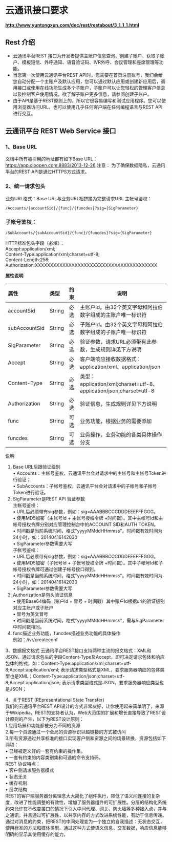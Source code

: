 # 云通讯接口要求
**http://www.yuntongxun.com/doc/rest/restabout/3_1_1_1.html**


## Rest 介绍
 
- 云通讯平台REST 接口为开发者提供主账户信息查询、创建子账户、获取子账户、模板短信、外呼通知、语音验证码、IVR外呼、会议管理和座席管理等功能。
- 当您第一次使用云通讯平台REST API时，您需要在首页注册账号，我们会给您自动分配一个主账户及默认应用，您可以通过默认应用或创建新应用后，调用接口或使用在线功能生成多个子账户，子账户可以让您轻松的管理客户信息以及控制客户使用情况。欲了解子账户更多信息，请参阅创建子账户。
- 由于API是基于REST原则上的，所以它很容易编写和测试应用程序。您可以使用浏览器访问URL，也可以使用几乎任何客户端在任何编程语言与REST API进行交互。


## 云通讯平台 REST Web Service 接口
### 1、Base URL
文档中所有被引用的地址都有如下Base URL：
https://app.cloopen.com:8883/2013-12-26
注意： 为了确保数据隐私，云通讯平台的REST API是通过HTTPS方式请求。

### 2、统一请求包头
业务URL格式：Base URL与业务URL相拼接为完整请求URL
主帐号鉴权：

```
/Accounts/{accountSid}/{func}/{funcdes}?sig={SigParameter}
```
					
### 子帐号鉴权：

```
/SubAccounts/{subAccountSid}/{func}/{funcdes}?sig={SigParameter}
```
					
HTTP标准包头字段（必填）：  
Accept:application/xml;  
Content-Type:application/xml;charset=utf-8;  
Content-Length:256;  
Authorization:XXXXXXXXXXXXXXXXXXXXXXXXXXXXXXXXXXXXXXXX 
					

**属性说明**

|属性|类型|约束|说明|
|:----|:---|:----- |-----|
|accountSid	|String	|必选|主账户Id。由32个英文字母和阿拉伯数字组成的主账户唯一标识符|
|subAccountSid|	String|	必选|	子账户Id。由32个英文字母和阿拉伯数字组成的子账户唯一标识符|
|SigParameter|	String	|必选	|验证参数，请求URL必须带有此参数，生成规则详见下方说明|
|Accept|	String	|必选	|客户端响应接收数据格式：application/xml、application/json|
|Content-Type|	String|	必选	|类型：application/xml;charset=utf-8、application/json;charset=utf-8|
|Authorization|	String|	必选|	验证信息，生成规则详见下方说明|
|func	|String	|可选	|业务功能，根据业务的需要添加|
|funcdes	|String	|可选	|业务操作，业务功能的各类具体操作分支|

说明   
1. Base URL后跟验证级别   
• Accounts：主帐号鉴权，云通讯平台会对请求中的主帐号和主帐号Token进行验证；   
• SubAccounts：子帐号鉴权，云通讯平台会对请求中的子帐号和子帐号Token进行验证。   
2. SigParameter是REST API 验证参数   
主帐号鉴权：   
• URL后必须带有sig参数，例如：sig=AAABBBCCCDDDEEEFFFGGG。   
• 使用MD5加密（主帐号Id + 主帐号授权令牌 +时间戳）。其中主帐号Id和主帐号授权令牌分别对应管理控制台中的ACCOUNT SID和AUTH TOKEN。   
• 时间戳是当前系统时间，格式"yyyyMMddHHmmss"。时间戳有效时间为24小时，如：20140416142030   
• SigParameter参数需要大写   
子帐号鉴权：   
• URL后必须带有sig参数，例如：sig=AAABBBCCCDDDEEEFFFGGG。   
• 使用MD5加密（子帐号Id + 子帐号授权令牌 +时间戳）。其中子帐号Id和子帐号授权令牌可通过创建子帐号接口得到。   
• 时间戳是当前系统时间，格式"yyyyMMddHHmmss"。时间戳有效时间为24小时，如：20140416142030   
• SigParameter参数需要大写   
3. Authorization是包头验证信息   
• 使用Base64编码（账户Id + 冒号 + 时间戳）其中账户Id根据url的验证级别对应主账户或子账户   
• 冒号为英文冒号   
• 时间戳是当前系统时间，格式"yyyyMMddHHmmss"，需与SigParameter中时间戳相同。   
4. func描述业务功能，funcdes描述业务功能的具体操作   
例如：/ivr/createconf   


3、数据报文格式
云通讯平台REST接口支持两种主流的报文格式：XML和JSON。通过请求包头的字段Content-Type及Accept，即可决定请求包体和响应包体的格式，如：Content-Type:application/xml;charset=utf-8;Accept:application/xml; 表示请求类型格式是XML，要求服务器响应的包体类型也是XML；Content-Type:application/json;charset=utf-8;Accept:application/json; 表示请求类型格式是JSON，要求服务器响应类型也是JSON；  

4、关于REST (REpresentational State Transfer)   
我们的云通讯平台REST API设计的方式非常友好，让你使用起来简单明了，来源于Wikipedia，REST的支持者认为，Web大范围的扩展和增长直接导致了REST设计原则的产生，以下为REST设计原则：   
	1.应用场景和功能都被分为不同的资源   
	2.每一个资源通过一个全局的资源标识以超链接的方式被访问   
	3.所有资源通过共享标准的接口实现客户侧和资源之间的场景转换，资源包括如下两项：   
		• 已经被定义好的一套有约束的操作集。   
		• 一套有约束的内容类别集和可选的命令支持码。   
REST 协议特点：   
• 客户侧请求服务器模式   
• 状态无关   
• 缓存机制   
• 层次结构   
REST的客户端服务器分离理念大大简化了组件执行，降低了语义间连接的复杂度，改进了性能调整的有效性，增加了服务器组件的可扩展性。分层的结构化系统约束允许在不改变接口的情况下引入中间代理、网关、防火墙等多种接入点，并与之通讯，并且通过可扩展性，以共享内存的方式改进系统性能，有助于信息传递。   
通过对消息的约束，把REST的中间处理变为一个独立的自我描述：无状态交互，使用标准的方法和媒体类型。通过这种方式使语义信息，交互数据，响应信息能够明确的显示其使用缓存的能力。   